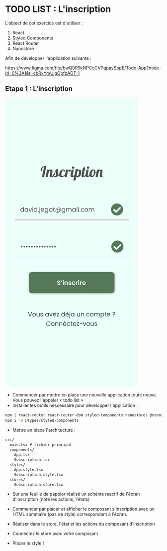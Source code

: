 # TODO LIST : L'inscription

L'object de cet exercice est d'utiliser :

1. React
2. Styled Components
3. React Router
4. Nanostore

Afin de développer l'application suivante :

https://www.figma.com/file/bwQ0R9kNPCcCVPqpaySbpE/Todo-App?node-id=0%3A1&t=cbRxYmUjqOpfpAD7-1

## Etape 1 : L'inscription

![inscription](../images/Inscription.png)

- Commencer par mettre en place une nouvelle application toute neuve. Vous pouvez l'appeler « todo list »
- Installer les outils nescessaire pour développer l'application :

```bash
npm i react-router react-router-dom styled-components nanostores @nanostores/react
npm i -D @types/styled-components
```

- Mettre en place l'architecture :

```
src/
  main.tsx # fichier principal
  components/
    App.tsx
    Subscription.tsx
  styles/
    App.style.tsx
    Subscription.style.tsx
  stores/
    Subscription.store.tsx
```

- Sur une feuille de pappier réalisé un schèma reactif de l'écran d'inscription (noté les actions, l'états)

- Commencer par placer et afficher le composant s'inscription avec un HTML sommaire (pas de style) correspondant à l'écran.

- Réaliser dans le store, l'état et les actions du composant d'inscription

- Connéctez le store avec votre composant

- Placer le style !

